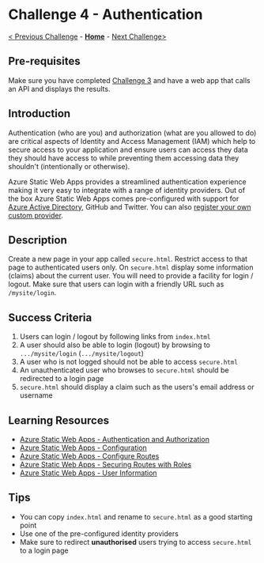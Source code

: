 # Challenge 4 - Authentication

[< Previous Challenge](./Challenge-03.md) - **[Home](../readme.md)** - [Next Challenge>](./Challenge-05.md)

## Pre-requisites
Make sure you have completed [Challenge 3](./Challenge-03.md) and have a web app that calls an API and displays the results.

## Introduction
Authentication (who are you) and authorization (what are you allowed to do) are critical aspects of Identity and Access Management (IAM) which help to secure access to your application and ensure users can access they data they should have access to while preventing them accessing data they shouldn't (intentionally or otherwise).

Azure Static Web Apps provides a streamlined authentication experience making it very easy to integrate with a range of identity providers. Out of the box Azure Static Web Apps comes pre-configured with support for [Azure Active Directory](https://docs.microsoft.com/azure/active-directory/fundamentals/active-directory-whatis), GitHub and Twitter. You can also [register your own custom provider](https://docs.microsoft.com/azure/static-web-apps/authentication-custom).

## Description
Create a new page in your app called `secure.html`. Restrict access to that page to authenticated users only. On `secure.html` display some information (claims) about the current user. You will need to provide a facility for login / logout. Make sure that users can login with a friendly URL such as `/mysite/login`.

## Success Criteria
1. Users can login / logout by following links from `index.html`
1. A user should also be able to login (logout) by browsing to `.../mysite/login` (`.../mysite/logout`) 
1. A user who is not logged should not be able to access `secure.html` 
1. An unauthenticated user who browses to `secure.html` should be redirected to a login page
1. `secure.html` should display a claim such as the users's email address or username

## Learning Resources
* [Azure Static Web Apps - Authentication and Authorization](https://docs.microsoft.com/azure/static-web-apps/authentication-authorization)
* [Azure Static Web Apps - Configuration](https://docs.microsoft.com/azure/static-web-apps/configuration)
* [Azure Static Web Apps - Configure Routes](https://docs.microsoft.com/azure/static-web-apps/configuration#routes)
* [Azure Static Web Apps - Securing Routes with Roles](https://docs.microsoft.com/azure/static-web-apps/configuration#securing-routes-with-roles)
* [Azure Static Web Apps - User Information](https://docs.microsoft.com/azure/static-web-apps/user-information?tabs=javascript)

## Tips
* You can copy `index.html` and rename to `secure.html` as a good starting point
* Use one of the pre-configured identity providers
* Make sure to redirect **unauthorised** users trying to access `secure.html` to a login page